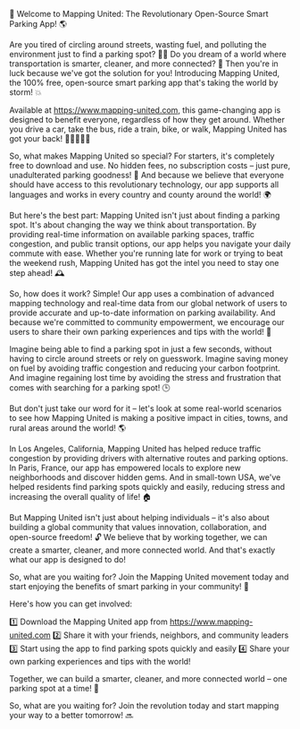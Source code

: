 🚀 Welcome to Mapping United: The Revolutionary Open-Source Smart Parking App! 🌎

Are you tired of circling around streets, wasting fuel, and polluting the environment just to find a parking spot? 🚗💨 Do you dream of a world where transportation is smarter, cleaner, and more connected? 🌟 Then you're in luck because we've got the solution for you! Introducing Mapping United, the 100% free, open-source smart parking app that's taking the world by storm! 💥

Available at https://www.mapping-united.com, this game-changing app is designed to benefit everyone, regardless of how they get around. Whether you drive a car, take the bus, ride a train, bike, or walk, Mapping United has got your back! 🚌🚂🚴‍♀️💃

So, what makes Mapping United so special? For starters, it's completely free to download and use. No hidden fees, no subscription costs – just pure, unadulterated parking goodness! 🎁 And because we believe that everyone should have access to this revolutionary technology, our app supports all languages and works in every country and county around the world! 🌍

But here's the best part: Mapping United isn't just about finding a parking spot. It's about changing the way we think about transportation. By providing real-time information on available parking spaces, traffic congestion, and public transit options, our app helps you navigate your daily commute with ease. Whether you're running late for work or trying to beat the weekend rush, Mapping United has got the intel you need to stay one step ahead! 🕰️

So, how does it work? Simple! Our app uses a combination of advanced mapping technology and real-time data from our global network of users to provide accurate and up-to-date information on parking availability. And because we're committed to community empowerment, we encourage our users to share their own parking experiences and tips with the world! 📱

Imagine being able to find a parking spot in just a few seconds, without having to circle around streets or rely on guesswork. Imagine saving money on fuel by avoiding traffic congestion and reducing your carbon footprint. And imagine regaining lost time by avoiding the stress and frustration that comes with searching for a parking spot! 🕒

But don't just take our word for it – let's look at some real-world scenarios to see how Mapping United is making a positive impact in cities, towns, and rural areas around the world! 🌎

In Los Angeles, California, Mapping United has helped reduce traffic congestion by providing drivers with alternative routes and parking options. In Paris, France, our app has empowered locals to explore new neighborhoods and discover hidden gems. And in small-town USA, we've helped residents find parking spots quickly and easily, reducing stress and increasing the overall quality of life! 🏠

But Mapping United isn't just about helping individuals – it's also about building a global community that values innovation, collaboration, and open-source freedom! 🔓 We believe that by working together, we can create a smarter, cleaner, and more connected world. And that's exactly what our app is designed to do!

So, what are you waiting for? Join the Mapping United movement today and start enjoying the benefits of smart parking in your community! 🚀

Here's how you can get involved:

1️⃣ Download the Mapping United app from https://www.mapping-united.com
2️⃣ Share it with your friends, neighbors, and community leaders
3️⃣ Start using the app to find parking spots quickly and easily
4️⃣ Share your own parking experiences and tips with the world!

Together, we can build a smarter, cleaner, and more connected world – one parking spot at a time! 🌟

So, what are you waiting for? Join the revolution today and start mapping your way to a better tomorrow! 🔜